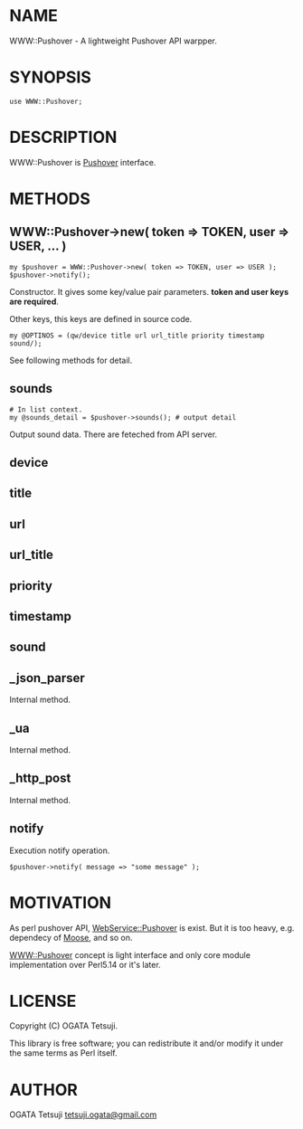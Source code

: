 # NAME

WWW::Pushover - A lightweight Pushover API warpper.

# SYNOPSIS

    use WWW::Pushover;

# DESCRIPTION

WWW::Pushover is [Pushover](http://www.pushover.net/) interface.

# METHODS

## WWW::Pushover->new( token => TOKEN, user => USER, ... )

    my $pushover = WWW::Pushover->new( token => TOKEN, user => USER );
    $pushover->notify();

Constructor. It gives some key/value pair parameters.
__token and user keys are required__.

Other keys, this keys are defined in source code.

    my @OPTINOS = (qw/device title url url_title priority timestamp sound/);

See following methods for detail.

## sounds

    # In list context.
    my @sounds_detail = $pushover->sounds(); # output detail

Output sound data. There are feteched from API server.

## device

## title

## url

## url\_title

## priority

## timestamp

## sound

## \_json\_parser

Internal method.

## \_ua

Internal method.

## \_http\_post

Internal method.

## notify

Execution notify operation.

    $pushover->notify( message => "some message" );

# MOTIVATION

As perl pushover API, [WebService::Pushover](http://search.cpan.org/perldoc?WebService::Pushover) is exist.
But it is too heavy, e.g. dependecy of [Moose](http://search.cpan.org/perldoc?Moose), and so on.

[WWW::Pushover](http://search.cpan.org/perldoc?WWW::Pushover) concept is light interface and only core module implementation
over Perl5.14 or it's later.

# LICENSE

Copyright (C) OGATA Tetsuji.

This library is free software; you can redistribute it and/or modify
it under the same terms as Perl itself.

# AUTHOR

OGATA Tetsuji <tetsuji.ogata@gmail.com>
